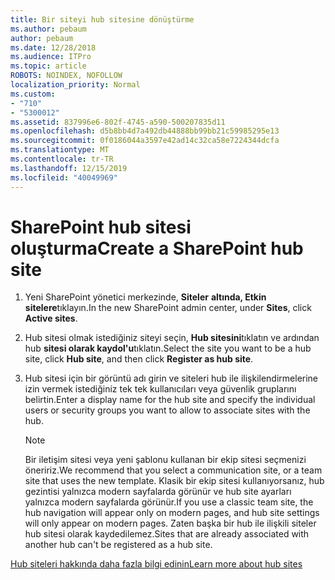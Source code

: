 ```yaml
---
title: Bir siteyi hub sitesine dönüştürme
ms.author: pebaum
author: pebaum
ms.date: 12/28/2018
ms.audience: ITPro
ms.topic: article
ROBOTS: NOINDEX, NOFOLLOW
localization_priority: Normal
ms.custom:
- "710"
- "5300012"
ms.assetid: 837996e6-802f-4745-a590-500207835d11
ms.openlocfilehash: d5b8bb4d7a492db44888bb99bb21c59985295e13
ms.sourcegitcommit: 0f0186044a3597e42ad14c32ca58e7224344dcfa
ms.translationtype: MT
ms.contentlocale: tr-TR
ms.lasthandoff: 12/15/2019
ms.locfileid: "40049969"
---
```

# <a name="create-a-sharepoint-hub-site"></a><span data-ttu-id="06bb4-102">SharePoint hub sitesi oluşturma</span><span class="sxs-lookup"><span data-stu-id="06bb4-102">Create a SharePoint hub site</span></span>

1. <span data-ttu-id="06bb4-103">Yeni SharePoint yönetici merkezinde, **Siteler** **altında, Etkin sitelere**tıklayın.</span><span class="sxs-lookup"><span data-stu-id="06bb4-103">In the new SharePoint admin center, under **Sites**, click **Active sites**.</span></span>

2. <span data-ttu-id="06bb4-104">Hub sitesi olmak istediğiniz siteyi seçin, **Hub sitesini**tıklatın ve ardından hub **sitesi olarak kaydol'u**tıklatın.</span><span class="sxs-lookup"><span data-stu-id="06bb4-104">Select the site you want to be a hub site, click **Hub site**, and then click **Register as hub site**.</span></span>

3. <span data-ttu-id="06bb4-105">Hub sitesi için bir görüntü adı girin ve siteleri hub ile ilişkilendirmelerine izin vermek istediğiniz tek tek kullanıcıları veya güvenlik gruplarını belirtin.</span><span class="sxs-lookup"><span data-stu-id="06bb4-105">Enter a display name for the hub site and specify the individual users or security groups you want to allow to associate sites with the hub.</span></span>

    > [!NOTE]
    >  <span data-ttu-id="06bb4-106">Bir iletişim sitesi veya yeni şablonu kullanan bir ekip sitesi seçmenizi öneririz.</span><span class="sxs-lookup"><span data-stu-id="06bb4-106">We recommend that you select a communication site, or a team site that uses the new template.</span></span> <span data-ttu-id="06bb4-107">Klasik bir ekip sitesi kullanıyorsanız, hub gezintisi yalnızca modern sayfalarda görünür ve hub site ayarları yalnızca modern sayfalarda görünür.</span><span class="sxs-lookup"><span data-stu-id="06bb4-107">If you use a classic team site, the hub navigation will appear only on modern pages, and hub site settings will only appear on modern pages.</span></span> <span data-ttu-id="06bb4-108">Zaten başka bir hub ile ilişkili siteler hub sitesi olarak kaydedilemez.</span><span class="sxs-lookup"><span data-stu-id="06bb4-108">Sites that are already associated with another hub can't be registered as a hub site.</span></span>
  
[<span data-ttu-id="06bb4-109">Hub siteleri hakkında daha fazla bilgi edinin</span><span class="sxs-lookup"><span data-stu-id="06bb4-109">Learn more about hub sites</span></span>](https://go.microsoft.com/fwlink/?linkid=869149)
  